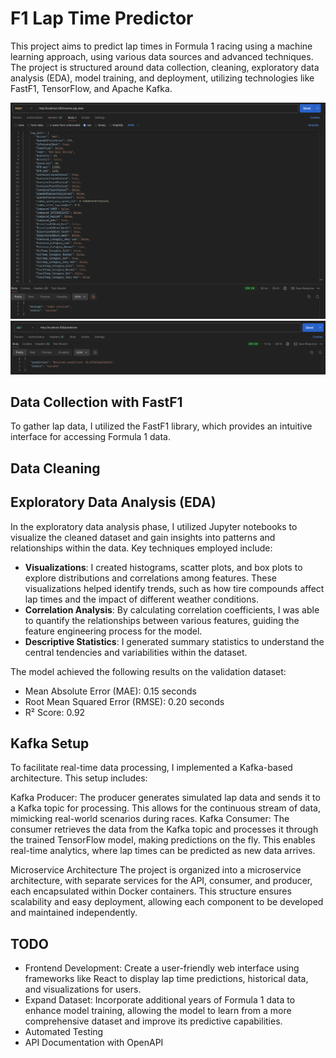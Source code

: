 # F1 Lap Time Predictor
This project aims to predict lap times in Formula 1 racing using a machine learning approach, using various data sources and advanced techniques. The project is structured around data collection, cleaning, exploratory data analysis (EDA), model training, and deployment, utilizing technologies like FastF1, TensorFlow, and Apache Kafka.

![Alt text](media/POST.png? "POST request")
![Alt text](media/GET.png? "GET request")

## Data Collection with FastF1
To gather lap data, I utilized the FastF1 library, which provides an intuitive interface for accessing Formula 1 data.

## Data Cleaning

## Exploratory Data Analysis (EDA)
In the exploratory data analysis phase, I utilized Jupyter notebooks to visualize the cleaned dataset and gain insights into patterns and relationships within the data. Key techniques employed include:

- **Visualizations**: I created histograms, scatter plots, and box plots to explore distributions and correlations among features. These visualizations helped identify trends, such as how tire compounds affect lap times and the impact of different weather conditions.
- **Correlation Analysis**: By calculating correlation coefficients, I was able to quantify the relationships between various features, guiding the feature engineering process for the model.
- **Descriptive Statistics**: I generated summary statistics to understand the central tendencies and variabilities within the dataset.

The model achieved the following results on the validation dataset:
- Mean Absolute Error (MAE): 0.15 seconds
- Root Mean Squared Error (RMSE): 0.20 seconds
- R² Score: 0.92

## Kafka Setup
To facilitate real-time data processing, I implemented a Kafka-based architecture. This setup includes:

Kafka Producer: The producer generates simulated lap data and sends it to a Kafka topic for processing. This allows for the continuous stream of data, mimicking real-world scenarios during races.
Kafka Consumer: The consumer retrieves the data from the Kafka topic and processes it through the trained TensorFlow model, making predictions on the fly. This enables real-time analytics, where lap times can be predicted as new data arrives.

Microservice Architecture
The project is organized into a microservice architecture, with separate services for the API, consumer, and producer, each encapsulated within Docker containers. This structure ensures scalability and easy deployment, allowing each component to be developed and maintained independently.

## TODO
- Frontend Development: Create a user-friendly web interface using frameworks like React to display lap time predictions, historical data, and visualizations for users.
- Expand Dataset: Incorporate additional years of Formula 1 data to enhance model training, allowing the model to learn from a more comprehensive dataset and improve its predictive capabilities.
- Automated Testing
- API Documentation with OpenAPI
